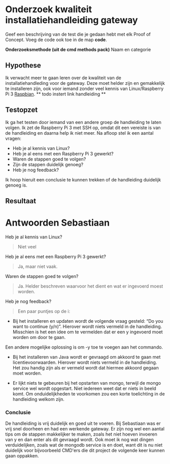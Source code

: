 Onderzoek kwaliteit installatiehandleiding gateway
===============================

Geef een beschrijving van de test die je gedaan hebt met elk Proof of Concept. Voeg 
 de code ook toe in de map **code**.

**Onderzoeksmethode (uit de cmd methods pack)**
Naam en categorie

## Hypothese
Ik verwacht meer te gaan leren over de kwaliteit van de installatiehandleding voor de gateway. Deze moet helder zijn en gemakkelijk te installeren zijn, ook voor iemand zonder veel kennis van Linux/Raspberry Pi 3 [Raspbian](https://www.raspberrypi.org/downloads/raspbian/).
** todo instert link handleiding **

## Testopzet 
Ik ga het testen door iemand van een andere groep de handleiding te laten volgen. Ik zet de Raspberry Pi 3 met SSH op, omdat dit een vereiste is van de handleiding en daarna help ik niet meer. Na afloop stel ik een aantal vragen:

- Heb je al kennis van Linux?
- Heb je al eens met een Raspberry Pi 3 gewerkt?
- Waren de stappen goed te volgen?
- Zijn de stappen duidelijk genoeg?
- Heb je nog feedback?
 
 Ik hoop hieruit een conclusie te kunnen trekken of de handleiding duidelijk genoeg is. 
 
## Resultaat
Antwoorden Sebastiaan
======

Heb je al kennis van Linux?
> Niet veel

Heb je al eens met een Raspberry Pi 3 gewerkt?

> Ja, maar niet vaak.

Waren de stappen goed te volgen?
> Ja. Helder beschreven waarvoor het dient en wat er ingevoerd moest worden.

Heb je nog feedback?
> Een paar puntjes op de i:
>
-   Bij het installeren en updaten wordt de volgende vraag gesteld: “Do you want
    to continue (y/n)”. Hierover wordt niets vermeld in de handleiding.
    Misschien is het een idee om te vermelden dat er een y ingevoerd moet worden
    om door te gaan.
>
Een andere mogelijke oplossing is om -y toe te voegen aan het commando.
>
-   Bij het installeren van Java wordt er gevraagd om akkoord te gaan met
    licentievoorwaarden. Hierover wordt niets vermeld in de handleiding. Het zou
    handig zijn als er vermeld wordt dat hiermee akkoord gegaan moet worden.
>
-   Er lijkt niets te gebeuren bij het opstarten van mongo, terwijl de mongo
    service wel wordt opgestart. Niet iedereen weet dat er niets in beeld komt.
    Om onduidelijkheden te voorkomen zou een korte toelichting in de handleiding
    welkom zijn.


### Conclusie
De handleiding is vrij duidelijk en goed uit te voeren. Bij Sebastiaan was er vrij snel doorheen en had een werkende gateway. Er zijn nog wel een aantal tips om de stappen makkelijker te maken, zoals het niet hoeven invoeren van y en dan enter als dit gevraagd wordt. Ook moet ik nog wat dingen verduidelijken, zoals wat de mongodb service is en doet, want dit is nu niet duidelijk voor bijvoorbeeld CMD'ers die dit project de volgende keer kunnen gaan oppakken.

